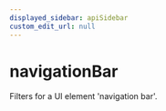 ```yaml
---
displayed_sidebar: apiSidebar
custom_edit_url: null
---
```

# navigationBar

Filters for a UI element 'navigation bar'.

